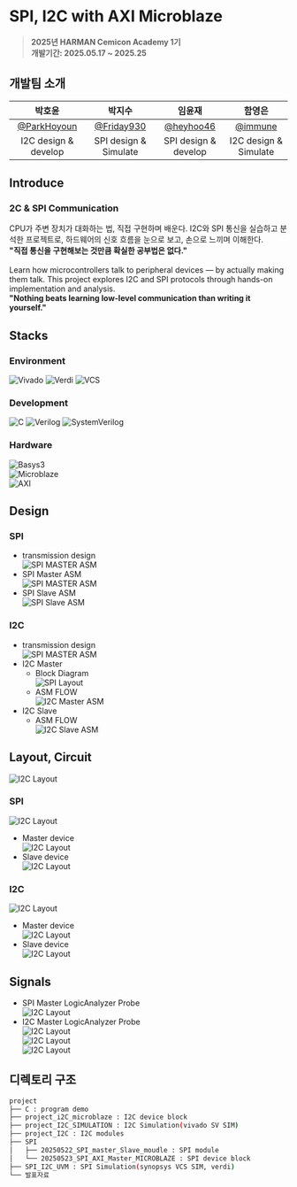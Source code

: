 # SPI, I2C with AXI Microblaze
> **2025년 HARMAN Cemicon Academy 1기** <br/> **개발기간: 2025.05.17 ~ 2025.25**

## 개발팀 소개

|      박호윤       |          박지수         |        임윤재        |          함영은         |                                                                               
| :------------------------------------------------------------------------------: | :---------------------------------------------------------------------------------------------------------------------------------------------------: | :---------------------------------------------------------------------------------------------------------------------------------------------------------------------------------------------------: | :------------------------------------------------------------------------------: |
|   [@ParkHoyoun](https://github.com/cong2738)   |    [@Friday930](https://github.com/Friday930)  | [@heyhoo46](https://github.com/heyhoo46)  | [@immune](https://github.com/immune1029)  |
|   I2C design & develop   |    SPI design & Simulate  | SPI design & develop  | I2C design & Simulate  |

## Introduce

### 2C & SPI Communication  

CPU가 주변 장치가 대화하는 법, 직접 구현하며 배운다.
I2C와 SPI 통신을 실습하고 분석한 프로젝트로, 하드웨어의 신호 흐름을 눈으로 보고, 손으로 느끼며 이해한다.  
**"직접 통신을 구현해보는 것만큼 확실한 공부법은 없다."**<br/>
<br/>
Learn how microcontrollers talk to peripheral devices — by actually making them talk.
This project explores I2C and SPI protocols through hands-on implementation and analysis.  
**"Nothing beats learning low-level communication than writing it yourself."**


## Stacks

### Environment

![Vivado](https://img.shields.io/badge/Tool-Vivado-904cab?style=for-the-badge&logo=&logoColor=white)
![Verdi](https://img.shields.io/badge/Tool-Verdi-00c853?style=for-the-badge)
![VCS](https://img.shields.io/badge/Tool-VCS-00695c?style=for-the-badge)

### Development

![C](https://img.shields.io/badge/Language-C-00599C?style=for-the-badge&logo=c)
![Verilog](https://img.shields.io/badge/HDL-Verilog-ff5722?style=for-the-badge)
![SystemVerilog](https://img.shields.io/badge/HDL-SystemVerilog-ff9800?style=for-the-badge)

### Hardware

![Basys3](https://img.shields.io/badge/Board-Basys3-2196f3?style=for-the-badge)        
![Microblaze](https://img.shields.io/badge/CPU-MicroBlaze-9c27b0?style=for-the-badge)        
![AXI](https://img.shields.io/badge/Bus-AXI-673ab7?style=for-the-badge)

## Design

### SPI

- transmission design<br/>
    ![SPI MASTER ASM](./발표자료/spi%20데이터구조.png)        
- SPI Master ASM<br/>
    ![SPI MASTER ASM](./발표자료/SPI_Master%20ASM.png)        
- SPI Slave ASM<br/>
    ![SPI Slave ASM](./발표자료/SPI_SLAVE%20ASM.png)        

### I2C

- transmission design<br/>
    ![SPI MASTER ASM](./발표자료/i2C%20데이터구조.png)        
- I2C Master  
    - Block Diagram<br/>
        ![SPI Layout](./발표자료/I2C%20master%20blockdiagram.drawio.png)        
    - ASM FLOW<br/>
        ![I2C Master ASM](./발표자료/I2C%20ASM-MASTER.drawio.png)        
- I2C Slave<br/>
    - ASM  FLOW<br/>
        ![I2C Slave ASM](./발표자료/I2C%20ASM-SLAVE.drawio.png)        

## Layout, Circuit

![I2C Layout](./발표자료/박_프로젝트%20개요.png)

### SPI

![I2C Layout](./발표자료/SPI%20간략한%20회로.drawio.png)        
- Master device<br/>
![I2C Layout](./발표자료/SPI마스터블록디자인.png)        
- Slave device<br/>
![I2C Layout](./발표자료/SPI%20슬레이브%20회로도.png)        

### I2C

![I2C Layout](./발표자료/I2C%20시뮬레이션%20회로.drawio.png)        
- Master device<br/>
![I2C Layout](./발표자료/I2C%20MASTER%20블록디자인.png)        
- Slave device<br/>
![I2C Layout](./발표자료/I2C%20Slave%20회로도.png)    

## Signals

- SPI Master LogicAnalyzer Probe<br/>
    ![I2C Layout](./발표자료/SPI%20마스터%20로직애널라이저.png)        
- I2C Master LogicAnalyzer Probe<br/>
    ![I2C Layout](./발표자료/I2C%20START%20LogicAnalyzer.png)        
    ![I2C Layout](./발표자료/I2C%20STOP%20LogicAnalyzer.png)        
    ![I2C Layout](./발표자료/I2C%20Master%20LogicAnalyzer.png)        

## 디렉토리 구조
```bash
project
├── C : program demo
├── project_i2C_microblaze : I2C device block
├── project_I2C_SIMULATION : I2C Simulation(vivado SV SIM)
├── project_I2C : I2C modules
├── SPI
│   ├── 20250522_SPI_master_Slave_moudle : SPI module
│   └── 20250523_SPI_AXI_Master_MICROBLAZE : SPI device block
├── SPI_I2C_UVM : SPI Simulation(synopsys VCS SIM, verdi)
└── 발표자료
```